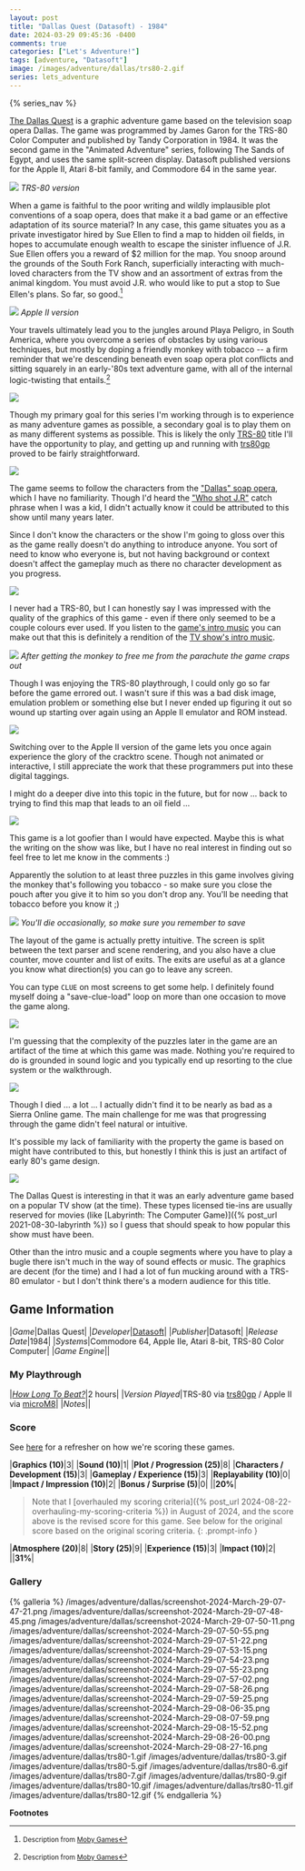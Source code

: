 ```yaml
---
layout: post
title: "Dallas Quest (Datasoft) - 1984"
date: 2024-03-29 09:45:36 -0400
comments: true
categories: ["Let's Adventure!"]
tags: [adventure, "Datasoft"]
image: /images/adventure/dallas/trs80-2.gif
series: lets_adventure
---
```

{% series_nav %}

[The Dallas Quest](https://en.wikipedia.org/wiki/The_Dallas_Quest) is a graphic adventure game based on the television soap opera Dallas. The game was programmed by James Garon for the TRS-80 Color Computer and published by Tandy Corporation in 1984. It was the second game in the "Animated Adventure" series, following The Sands of Egypt, and uses the same split-screen display. Datasoft published versions for the Apple II, Atari 8-bit family, and Commodore 64 in the same year.

![](/images/adventure/dallas/trs80-4.gif)
_TRS-80 version_

When a game is faithful to the poor writing and wildly implausible plot conventions of a soap opera, does that make it a bad game or an effective adaptation of its source material? In any case, this game situates you as a private investigator hired by Sue Ellen to find a map to hidden oil fields, in hopes to accumulate enough wealth to escape the sinister influence of J.R. Sue Ellen offers you a reward of $2 million for the map. You snoop around the grounds of the South Fork Ranch, superficially interacting with much-loved characters from the TV show and an assortment of extras from the animal kingdom. You must avoid J.R. who would like to put a stop to Sue Ellen's plans. So far, so good.[^1]

![](/images/adventure/dallas/screenshot-2024-March-29-07-53-44.png)
_Apple II version_

Your travels ultimately lead you to the jungles around Playa Peligro, in South America, where you overcome a series of obstacles by using various techniques, but mostly by doping a friendly monkey with tobacco -- a firm reminder that we're descending beneath even soap opera plot conflicts and sitting squarely in an early-'80s text adventure game, with all of the internal logic-twisting that entails.[^1]

![](/images/adventure/dallas/trs80-0.gif)

Though my primary goal for this series I'm working through is to experience as many adventure games as possible, a secondary goal is to play them on as many different systems as possible. This is likely the only [TRS-80](https://en.wikipedia.org/wiki/TRS-80) title I'll have the opportunity to play, and getting up and running with [trs80gp](http://48k.ca/trs80gp.html) proved to be fairly straightforward.

![](/images/adventure/dallas/trs80-8.gif)

The game seems to follow the characters from the ["Dallas" soap opera](https://en.wikipedia.org/wiki/Dallas_(1978_TV_series)), which I have no familiarity. Though I'd heard the ["Who shot J.R"](https://en.wikipedia.org/wiki/Who_shot_J.R.%3F) catch phrase when I was a kid, I didn't actually know it could be attributed to this show until many years later.

Since I don't know the characters or the show I'm going to gloss over this as the game really doesn't do anything to introduce anyone. You sort of need to know who everyone is, but not having background or context doesn't affect the gameplay much as there no character development as you progress.

![](/images/adventure/dallas/trs80-13.gif)

I never had a TRS-80, but I can honestly say I was impressed with the quality of the graphics of this game - even if there only seemed to be a couple colours ever used. If you listen to the [game's intro music](https://youtu.be/-Yd_Pe183lU?t=35) you can make out that this is definitely a rendition of the [TV show's intro music](https://www.youtube.com/watch?v=8sKX3tWaOew).

![](/images/adventure/dallas/trs80-14.gif)
_After getting the monkey to free me from the parachute the game craps out_

Though I was enjoying the TRS-80 playthrough, I could only go so far before the game errored out. I wasn't sure if this was a bad disk image, emulation problem or something else but I never ended up figuring it out so wound up starting over again using an Apple II emulator and ROM instead.

![](/images/adventure/dallas/screenshot-2024-March-29-07-46-55.png)

Switching over to the Apple II version of the game lets you once again experience the glory of the cracktro scene. Though not animated or interactive, I still appreciate the work that these programmers put into these digital taggings.

I might do a deeper dive into this topic in the future, but for now ... back to trying to find this map that leads to an oil field ...

![](/images/adventure/dallas/screenshot-2024-March-29-07-57-48.png)

This game is a lot goofier than I would have expected. Maybe this is what the writing on the show was like, but I have no real interest in finding out so feel free to let me know in the comments :)

Apparently the solution to at least three puzzles in this game involves giving the monkey that's following you tobacco - so make sure you close the pouch after you give it to him so you don't drop any. You'll be needing that tobacco before you know it ;)

![](/images/adventure/dallas/screenshot-2024-March-29-07-59-59.png)
_You'll die occasionally, so make sure you remember to save_

The layout of the game is actually pretty intuitive. The screen is split between the text parser and scene rendering, and you also have a clue counter, move counter and list of exits. The exits are useful as at a glance you know what direction(s) you can go to leave any screen.

You can type `CLUE` on most screens to get some help. I definitely found myself doing a "save-clue-load" loop on more than one occasion to move the game along.

![](/images/adventure/dallas/screenshot-2024-March-29-08-20-47.png)

I'm guessing that the complexity of the puzzles later in the game are an artifact of the time at which this game was made. Nothing you're required to do is grounded in sound logic and you typically end up resorting to the clue system or the walkthrough.

![](/images/adventure/dallas/screenshot-2024-March-29-08-03-05.png)

Though I died ... a lot ... I actually didn't find it to be nearly as bad as a Sierra Online game. The main challenge for me was that progressing through the game didn't feel natural or intuitive.

It's possible my lack of familiarity with the property the game is based on might have contributed to this, but honestly I think this is just an artifact of early 80's game design.

![](/images/adventure/dallas/screenshot-2024-March-29-08-27-03.png)

The Dallas Quest is interesting in that it was an early adventure game based on a popular TV show (at the time). These types licensed tie-ins are usually reserved for movies (like [Labyrinth: The Computer Game)]({% post_url 2021-08-30-labyrinth %}) so I guess that should speak to how popular this show must have been.

Other than the intro music and a couple segments where you have to play a bugle there isn't much in the way of sound effects or music. The graphics are decent (for the time) and I had a lot of fun mucking around with a TRS-80 emulator - but I don't think there's a modern audience for this title.

## Game Information

|*Game*|Dallas Quest|
|*Developer*|[Datasoft](https://en.wikipedia.org/wiki/Datasoft)|
|*Publisher*|Datasoft|
|*Release Date*|1984|
|*Systems*|Commodore 64, Apple IIe, Atari 8-bit, TRS-80 Color Computer|
|*Game Engine*||

### My Playthrough

|[*How Long To Beat?*](https://howlongtobeat.com/game/89763)|2 hours|
|*Version Played*|TRS-80 via [trs80gp](http://48k.ca/trs80gp.html) / Apple II via [microM8](https://paleotronic.com/software/microm8/)|
|*Notes*||

### Score

See [here](https://www.alexbevi.com/blog/2021/07/28/adventure-games-1980-1999/#scoring) for a refresher on how we're scoring these games.

|**Graphics (10)**|3|
|**Sound (10)**|1|
|**Plot / Progression (25)**|8|
|**Characters / Development (15)**|3|
|**Gameplay / Experience (15)**|3|
|**Replayability (10)**|0|
|**Impact / Impression (10)**|2|
|**Bonus / Surprise (5)**|0|
||**20%**|

> Note that I [overhauled my scoring criteria]({% post_url 2024-08-22-overhauling-my-scoring-criteria %}) in August of 2024, and the score above is the revised score for this game.
> See below for the original score based on the original scoring criteria.
{: .prompt-info }

|**Atmosphere (20)**|8|
|**Story (25)**|9|
|**Experience (15)**|3|
|**Impact (10)**|2|
||**31%**|

### Gallery

{% galleria %}
/images/adventure/dallas/screenshot-2024-March-29-07-47-21.png
/images/adventure/dallas/screenshot-2024-March-29-07-48-45.png
/images/adventure/dallas/screenshot-2024-March-29-07-50-11.png
/images/adventure/dallas/screenshot-2024-March-29-07-50-55.png
/images/adventure/dallas/screenshot-2024-March-29-07-51-22.png
/images/adventure/dallas/screenshot-2024-March-29-07-53-15.png
/images/adventure/dallas/screenshot-2024-March-29-07-54-23.png
/images/adventure/dallas/screenshot-2024-March-29-07-55-23.png
/images/adventure/dallas/screenshot-2024-March-29-07-57-02.png
/images/adventure/dallas/screenshot-2024-March-29-07-58-26.png
/images/adventure/dallas/screenshot-2024-March-29-07-59-25.png
/images/adventure/dallas/screenshot-2024-March-29-08-06-35.png
/images/adventure/dallas/screenshot-2024-March-29-08-07-59.png
/images/adventure/dallas/screenshot-2024-March-29-08-15-52.png
/images/adventure/dallas/screenshot-2024-March-29-08-26-00.png
/images/adventure/dallas/screenshot-2024-March-29-08-27-16.png
/images/adventure/dallas/trs80-1.gif
/images/adventure/dallas/trs80-3.gif
/images/adventure/dallas/trs80-5.gif
/images/adventure/dallas/trs80-6.gif
/images/adventure/dallas/trs80-7.gif
/images/adventure/dallas/trs80-9.gif
/images/adventure/dallas/trs80-10.gif
/images/adventure/dallas/trs80-11.gif
/images/adventure/dallas/trs80-12.gif
{% endgalleria %}

**Footnotes**

[^1]: <small>Description from [Moby Games](https://www.mobygames.com/game/22977/the-dallas-quest/)</small>